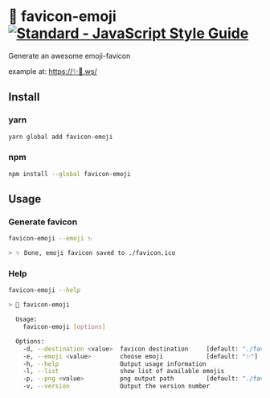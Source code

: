 # :palm_tree: favicon-emoji [![Standard - JavaScript Style Guide](https://img.shields.io/badge/code_style-standard-brightgreen.svg)](https://standardjs.com)

Generate an awesome emoji-favicon

example at: [https://✨🌴.ws/](https://xn--0ci2518m.ws/)

## Install

### yarn

```sh
yarn global add favicon-emoji
```

### npm

```sh
npm install --global favicon-emoji
```

## Usage

### Generate favicon

```sh
favicon-emoji --emoji ✨

> ✨ Done, emoji favicon saved to ./favicon.ico
```

### Help

```sh
favicon-emoji --help

> 🌴 favicon-emoji

  Usage:
    favicon-emoji [options]

  Options:
    -d, --destination <value>  favicon destination     [default: "./favicon.ico"]
    -e, --emoji <value>        choose emoji            [default: "✨"]
    -h, --help                 Output usage information
    -l, --list                 show list of available emojis
    -p, --png <value>          png output path         [default: "./favicon.png"]
    -v, --version              Output the version number
```
